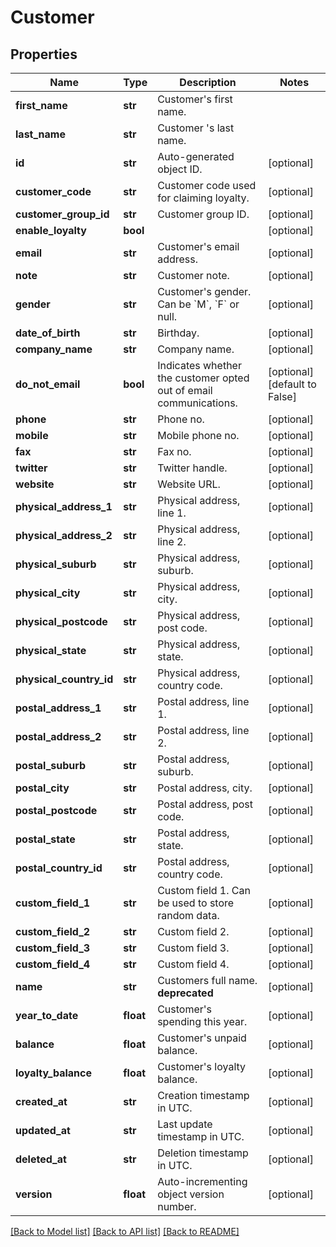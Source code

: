 # Customer

## Properties
Name | Type | Description | Notes
------------ | ------------- | ------------- | -------------
**first_name** | **str** | Customer&#39;s first name. | 
**last_name** | **str** | Customer &#39;s last name. | 
**id** | **str** | Auto-generated object ID. | [optional] 
**customer_code** | **str** | Customer code used for claiming loyalty. | [optional] 
**customer_group_id** | **str** | Customer group ID. | [optional] 
**enable_loyalty** | **bool** |  | [optional] 
**email** | **str** | Customer&#39;s email address. | [optional] 
**note** | **str** | Customer note. | [optional] 
**gender** | **str** | Customer&#39;s gender. Can be &#x60;M&#x60;, &#x60;F&#x60; or null. | [optional] 
**date_of_birth** | **str** | Birthday. | [optional] 
**company_name** | **str** | Company name. | [optional] 
**do_not_email** | **bool** | Indicates whether the customer opted out of email communications. | [optional] [default to False]
**phone** | **str** | Phone no. | [optional] 
**mobile** | **str** | Mobile phone no. | [optional] 
**fax** | **str** | Fax no. | [optional] 
**twitter** | **str** | Twitter handle. | [optional] 
**website** | **str** | Website URL. | [optional] 
**physical_address_1** | **str** | Physical address, line 1. | [optional] 
**physical_address_2** | **str** | Physical address, line 2. | [optional] 
**physical_suburb** | **str** | Physical address, suburb. | [optional] 
**physical_city** | **str** | Physical address, city. | [optional] 
**physical_postcode** | **str** | Physical address, post code. | [optional] 
**physical_state** | **str** | Physical address, state. | [optional] 
**physical_country_id** | **str** | Physical address, country code. | [optional] 
**postal_address_1** | **str** | Postal address, line 1. | [optional] 
**postal_address_2** | **str** | Postal address, line 2. | [optional] 
**postal_suburb** | **str** | Postal address, suburb. | [optional] 
**postal_city** | **str** | Postal address, city. | [optional] 
**postal_postcode** | **str** | Postal address, post code. | [optional] 
**postal_state** | **str** | Postal address, state. | [optional] 
**postal_country_id** | **str** | Postal address, country code. | [optional] 
**custom_field_1** | **str** | Custom field 1. Can be used to store random data. | [optional] 
**custom_field_2** | **str** | Custom field 2. | [optional] 
**custom_field_3** | **str** | Custom field 3. | [optional] 
**custom_field_4** | **str** | Custom field 4. | [optional] 
**name** | **str** | Customers full name. **deprecated** | [optional] 
**year_to_date** | **float** | Customer&#39;s spending this year. | [optional] 
**balance** | **float** | Customer&#39;s unpaid balance. | [optional] 
**loyalty_balance** | **float** | Customer&#39;s loyalty balance. | [optional] 
**created_at** | **str** | Creation timestamp in UTC. | [optional] 
**updated_at** | **str** | Last update timestamp in UTC. | [optional] 
**deleted_at** | **str** | Deletion timestamp in UTC. | [optional] 
**version** | **float** | Auto-incrementing object version number. | [optional] 

[[Back to Model list]](../README.md#documentation-for-models) [[Back to API list]](../README.md#documentation-for-api-endpoints) [[Back to README]](../README.md)


